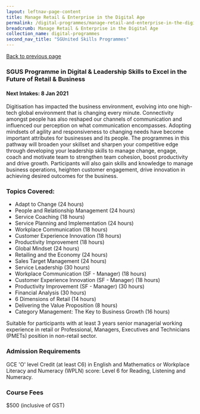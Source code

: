 ```yaml
---
layout: leftnav-page-content
title: Manage Retail & Enterprise in the Digital Age
permalink: /digital-programmes/manage-retail-and-enterprise-in-the-digital-age
breadcrumb: Manage Retail & Enterprise in the Digital Age
collection_name: digital-programmes
second_nav_title: "SGUnited Skills Programmes"
---
```

<a href="#" onclick="history.go(-1)">Back to previous page</a>

<h3>SGUS Programme in Digital & Leadership Skills to Excel in the Future of Retail & Business</h3>

<h4>Next Intakes:
8 Jan 2021
</h4>

<p>Digitisation has impacted the business environment, evolving into one high-tech global environment that is changing every minute. Connectivity amongst people has also reshaped our channels of communication and influenced our perception on what communication encompasses. Adopting mindsets of agility and responsiveness to changing needs have become important attributes for businesses and its people.  The programmes in this pathway will broaden your skillset and sharpen your competitive edge through developing your leadership skills to manage change, engage, coach and motivate team to strengthen team cohesion, boost productivity and drive growth. Participants will also gain skills and knowledge to manage business operations, heighten customer engagement, drive innovation in achieving desired outcomes for the business.</p>

<h3>Topics Covered:</h3>

<ul>
  <li>Adapt to Change (24 hours)</li>
  <li>People and Relationship Management (24 hours)</li>
  <li>Service Coaching (18 hours)</li>
  <li>Service Planning and Implementation (24 hours)</li>
  <li>Workplace Communication (18 hours)</li>
  <li>Customer Experience Innovation (18 hours)</li>
  <li>Productivity Improvement (18 hours)</li>
  <li>Global Mindset (24 hours)</li>
  <li>Retailing and the Economy (24 hours)</li>
  <li>Sales Target Management (24 hours)</li>
  <li>Service Leadership (30 hours)</li>
  <li>Workplace Communication (SF - Manager) (18 hours)</li>
  <li>Customer Experience Innovation (SF - Manager) (18 hours)</li>
  <li>Productivity Improvement (SF - Manager) (30 hours)</li>
  <li>Financial Analysis (30 hours)</li>
  <li>6 Dimensions of Retail (14 hours)</li>
  <li>Delivering the Value Proposition (8 hours)</li>
  <li>Category Management: The Key to Business Growth (16 hours)</li>
  </ul>
  
<p>Suitable for participants with at least 3 years senior managerial working experience in retail or Professional, Managers, Executives and Technicians (PMETs) 
position in non-retail sector.</p>

<h3>Admission Requirements</h3>
<p>GCE 'O' level Credit (at least C6) in English and Mathematics or Workplace Literacy and Numeracy (WPLN) score: Level 6 for Reading, Listening and Numeracy.</p>

<h3>Course Fees</h3>
<p>$500 (inclusive of GST)</p>
